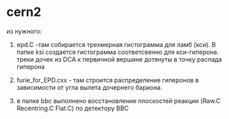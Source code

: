 # cern2
из нужного:
1) epd.C -там собирается трехмерная гистограмма для ламб (кси). В папке ksi создается гистограмма соответсвенно для кси-гиперона. треки дочек из DCA к первичной вершине дотянуты в точку распада гиперона
   
3) furie_for_EPD.cxx - там строится распределение гиперонов в зависимости от угла вылета дочернего бариона.
4) в папке bbc выполнено восстановление плоскостей реакции (Raw.C Recentring.C Flat.C) по детектору BBC   
